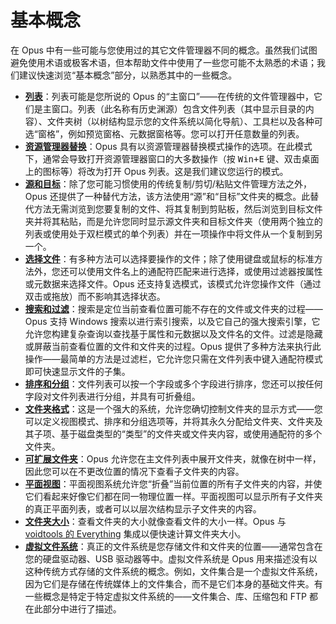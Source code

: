 # 基本概念

在 Opus 中有一些可能与您使用过的其它文件管理器不同的概念。虽然我们试图避免使用术语或极客术语，但本帮助文件中使用了一些您可能不太熟悉的术语；我们建议快速浏览“基本概念”部分，以熟悉其中的一些概念。

- **[列表](/Manual/basic_concepts/the_lister/README.zh.md)**：列表可能是您所说的 Opus 的“主窗口”——在传统的文件管理器中，它们是主窗口。列表（此名称有历史渊源）包含文件列表（其中显示目录的内容）、文件夹树（以树结构显示您的文件系统以简化导航）、工具栏以及各种可选“窗格”，例如预览窗格、元数据窗格等。您可以打开任意数量的列表。
- **[资源管理器替换](/Manual/basic_concepts/explorer_replacement.zh.md)**：Opus 具有以资源管理器替换模式操作的选项。在此模式下，通常会导致打开资源管理器窗口的大多数操作（按 <kbd>Win+E</kbd> 键、双击桌面上的图标等）将改为打开 Opus 列表。这是我们建议您运行的模式。
- **[源和目标](/Manual/basic_concepts/source_and_destination.zh.md)**：除了您可能习惯使用的传统复制/剪切/粘贴文件管理方法之外，Opus 还提供了一种替代方法，该方法使用“源”和“目标”文件夹的概念。此替代方法无需浏览到您要复制的文件、将其复制到剪贴板，然后浏览到目标文件夹并将其粘贴，而是允许您同时显示源文件夹和目标文件夹（使用两个独立的列表或使用处于双栏模式的单个列表）并在一项操作中将文件从一个复制到另一个。
- **[选择文件](/Manual/basic_concepts/selecting_files/README.zh.md)**：有多种方法可以选择要操作的文件；除了使用键盘或鼠标的标准方法外，您还可以使用文件名上的通配符匹配来进行选择，或使用过滤器按属性或元数据来选择文件。Opus 还支持复选模式，该模式允许您操作文件（通过双击或拖放）而不影响其选择状态。
- **[搜索和过滤](/Manual/basic_concepts/searching_and_filtering/README.zh.md)**：搜索是定位当前查看位置可能不存在的文件或文件夹的过程——Opus 支持 Windows 搜索以进行索引搜索，以及它自己的强大搜索引擎，它允许您构建复杂查询以查找基于属性和元数据以及文件名的文件。过滤是隐藏或屏蔽当前查看位置的文件和文件夹的过程。Opus 提供了多种方法来执行此操作——最简单的方法是过滤栏，它允许您只需在文件列表中键入通配符模式即可快速显示文件的子集。
- **[排序和分组](/Manual/basic_concepts/sorting_and_grouping/README.zh.md)**：文件列表可以按一个字段或多个字段进行排序，您还可以按任何字段对文件列表进行分组，并具有可折叠组。
- **[文件夹格式](/Manual/basic_concepts/folder_options/README.zh.md)**：这是一个强大的系统，允许您确切控制文件夹的显示方式——您可以定义视图模式、排序和分组选项等，并将其永久分配给文件夹、文件夹及其子项、基于磁盘类型的“类型”的文件夹或文件夹内容，或使用通配符的多个文件夹。
- **[可扩展文件夹](/Manual/basic_concepts/expandable_folders.zh.md)**：Opus 允许您在主文件列表中展开文件夹，就像在树中一样，因此您可以在不更改位置的情况下查看子文件夹的内容。
- **[平面视图](/Manual/basic_concepts/flat_view.zh.md)**：平面视图系统允许您“折叠”当前位置的所有子文件夹的内容，并使它们看起来好像它们都在同一物理位置一样。平面视图可以显示所有子文件夹的真正平面列表，或者可以以层次结构显示子文件夹的内容。
- **[文件夹大小](/Manual/basic_concepts/folder_sizes.zh.md)**：查看文件夹的大小就像查看文件的大小一样。Opus 与 [voidtools 的 Everything](https://voidtools.com) 集成以便快速计算文件夹大小。
- **[虚拟文件系统](/Manual/basic_concepts/virtual_file_system/README.zh.md)**：真正的文件系统是您存储文件和文件夹的位置——通常包含在您的硬盘驱动器、USB 驱动器等中。虚拟文件系统是 Opus 用来描述没有以这种传统方式存储的文件系统的概念。例如，文件集合是一个虚拟文件系统，因为它们是存储在传统媒体上的文件集合，而不是它们本身的基础文件夹。有一些概念是特定于特定虚拟文件系统的——文件集合、库、压缩包和 FTP 都在此部分中进行了描述。